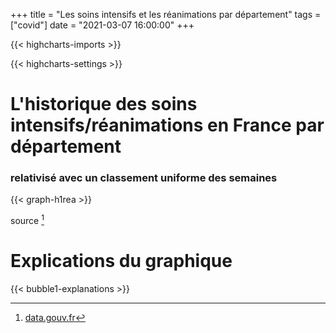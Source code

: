 +++
title = "Les soins intensifs et les réanimations par département"
tags = ["covid"]
date = "2021-03-07 16:00:00"
+++


{{< highcharts-imports >}}

{{< highcharts-settings >}}

# L'historique des soins intensifs/réanimations en France par département <a name="graphique"></a>
### relativisé avec un classement uniforme des semaines

{{< graph-h1rea >}}

source [^1]

# Explications du graphique <a name="explications"></a>

{{< bubble1-explanations >}}

[^1]: [data.gouv.fr](https://www.data.gouv.fr/fr/datasets/donnees-hospitalieres-relatives-a-lepidemie-de-covid-19/)